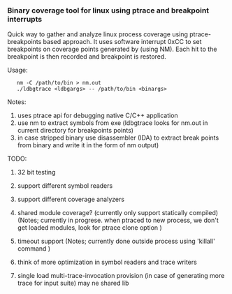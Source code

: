 ### Binary coverage tool for linux using ptrace and breakpoint interrupts 

Quick way to gather and analyze linux process coverage using ptrace-breakpoints based approach. It uses software interrupt 0xCC to set breakpoints on coverage points generated by (using NM). Each hit to the breakpoint is then recorded and breakpoint is restored. 

Usage:

```   
   nm -C /path/to/bin > nm.out
   ./ldbgtrace <ldbgargs> -- /path/to/bin <binargs>
```

Notes:

1. uses ptrace api for debugging native C/C++ application
2. use nm to extract symbols from exe (ldbgtrace looks for nm.out in current directory for breakpoints points)
3. in case stripped binary use disassembler (IDA) to extract break points from binary and write it in the form of nm output)
    

TODO:

1. 32 bit testing
2. support different symbol readers
3. support different coverage analyzers
4. shared module coverage? (currently only support statically compiled)
(Notes;
  currently in progrese. when ptraced to new process, we don't get loaded modules, look for ptrace clone option
 )
5. timeout support
(Notes;
   currently done outside process using 'killall' command
 ) 

6. think of more optimization in symbol readers and trace writers
7. single load multi-trace-invocation provision (in case of generating more trace for input suite) may ne shared lib
